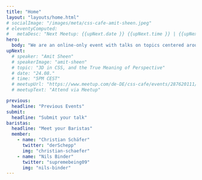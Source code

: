 ```yaml
---
title: "Home"
layout: "layouts/home.html"
# socialImage: "/images/meta/css-cafe-amit-sheen.jpeg"
# eleventyComputed:
#   metaDesc: "Next Meetup: {{upNext.date }} {{upNext.time }} | {{upNext.topic}} by {{upNext.speaker}}"
hero:
  body: "We are an online-only event with talks on topics centered around CSS."
upNext:
  # speaker: "Amit Sheen"
  # speakerImage: "amit-sheen"
  # topic: "3D in CSS, and the True Meaning of Perspective"
  # date: "24.08."
  # time: "5PM CEST"
  # meetupUrl: "https://www.meetup.com/de-DE/css-cafe/events/287620111/"
  # meetupText: "Attend via Meetup"

previous:
  headline: "Previous Events"
submit:
  headline: "Submit your talk"
baristas:
  headline: "Meet your Baristas"
  member:
    - name: "Christian Schäfer"
      twitter: "derSchepp"
      img: "christian-schaefer"
    - name: "Nils Binder"
      twitter: "supremebeing09"
      img: "nils-binder"
---
```

